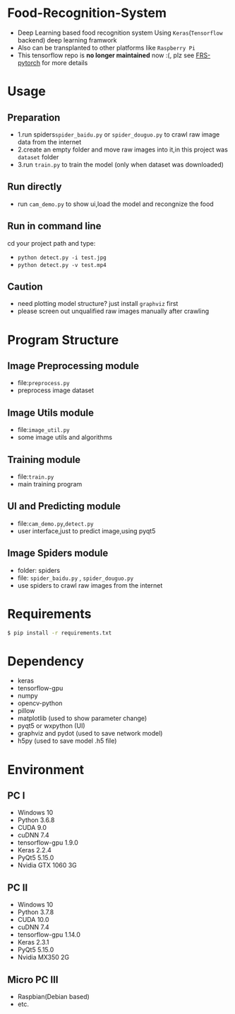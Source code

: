 # Food-Recognition-System
* Deep Learning based food recognition system
Using `Keras`(`Tensorflow` backend) deep learning framwork
* Also can be transplanted to other platforms like `Raspberry Pi`
* This tensorflow repo is **no longer maintained** now :(, plz see [FRS-pytorch](https://github.com/ivanwhaf/FRS-pytorch) for more details

# Usage
## Preparation
* 1.run spiders`spider_baidu.py` or `spider_douguo.py` to crawl raw image data from the internet
* 2.create an empty folder and move raw images into it,in this project was `dataset` folder
* 3.run `train.py` to train the model (only when dataset was downloaded)

## Run directly
* run `cam_demo.py` to show ui,load the model and recongnize the food

## Run in command line
cd your project path and type:
* `python detect.py -i test.jpg`
* `python detect.py -v test.mp4`

## Caution
* need plotting model structure? just install `graphviz` first
* please screen out unqualified raw images manually after crawling

# Program Structure
## Image Preprocessing module
* file:`preprocess.py`
* preprocess image dataset

## Image Utils module
* file:`image_util.py`
* some image utils and algorithms

## Training module
* file:`train.py`
* main training program

## UI and Predicting module
* file:`cam_demo.py`,`detect.py`
* user interface,just to predict image,using pyqt5

## Image Spiders module
* folder: spiders 
* file: `spider_baidu.py` , `spider_douguo.py`
* use spiders to crawl raw images from the internet

# Requirements
```bash
$ pip install -r requirements.txt
```

# Dependency
* keras
* tensorflow-gpu
* numpy
* opencv-python
* pillow
* matplotlib (used to show parameter change)
* pyqt5 or wxpython (UI)
* graphviz and pydot (used to save network model)
* h5py (used to save model .h5 file)

# Environment
## PC Ⅰ
* Windows 10
* Python 3.6.8
* CUDA 9.0
* cuDNN 7.4
* tensorflow-gpu 1.9.0
* Keras 2.2.4
* PyQt5 5.15.0
* Nvidia GTX 1060 3G

## PC Ⅱ
* Windows 10
* Python 3.7.8
* CUDA 10.0
* cuDNN 7.4
* tensorflow-gpu 1.14.0
* Keras 2.3.1
* PyQt5 5.15.0
* Nvidia MX350 2G

## Micro PC Ⅲ
* Raspbian(Debian based)
* etc.